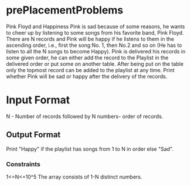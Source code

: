 # prePlacementProblems

 Pink Floyd and Happiness Pink is sad because of some reasons, he wants to cheer up by listening to some songs from his favorite band, Pink Floyd. 
There are N records and Pink will be happy if he listens to them in the ascending order, i.e., first the song No. 1, then No.2 and so on (He has to listen to all the N songs to become Happy). 
Pink is delivered his records in some given order, he can either add the record to the Playlist in the delivered order or put some on another table. After being put on the table only the topmost record can be added to the playlist at any time. 
Print whether Pink will be sad or happy after the delivery of the records. 
  
<h1>Input Format</h1>
N - Number of records followed by N numbers- order of records. 
  
<h2>Output Format</h2>
  Print "Happy" if the playlist has songs from 1 to N in order else "Sad".
    
  <h3>Constraints </h3>
      1<=N<=10^5 The array consists of 1-N distinct numbers.

